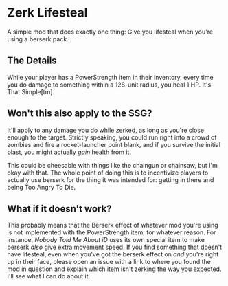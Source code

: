 # Zerk Lifesteal
A simple mod that does exactly one thing: Give you lifesteal when you're using a berserk pack.

## The Details
While your player has a PowerStrength item in their inventory, every time you do damage to something within a 128-unit radius, you heal 1 HP. It's That Simple[tm].

## Won't this also apply to the SSG?
It'll apply to any damage you do while zerked, as long as you're close enough to the target. Strictly speaking, you could run right into a crowd of zombies and fire a rocket-launcher point blank, and if you survive the initial blast, you might actually *gain* health from it.

This could be cheesable with things like the chaingun or chainsaw, but I'm okay with that. The whole point of doing this is to incentivize players to actually use berserk for the thing it was intended for: getting in there and being Too Angry To Die.

## What if it doesn't work?

This probably means that the Berserk effect of whatever mod you're using is not implemented with the PowerStrength item, for whatever reason. For instance, *Nobody Told Me About iD* uses its own special item to make berserk *also* give extra movement speed. If you find something that doesn't have lifesteal, even when you've got the berserk effect on *and* you're right up in their face, please open an issue with a link to where you found the mod in question and explain which item isn't zerking the way you expected. I'll see what I can do about it.